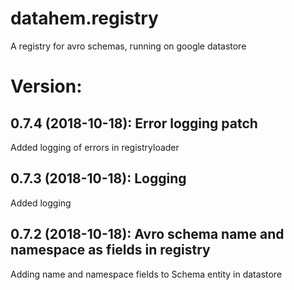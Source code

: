 # datahem.registry
A registry for avro schemas, running on google datastore

# Version:
## 0.7.4 (2018-10-18): Error logging patch
Added logging of errors in registryloader

## 0.7.3 (2018-10-18): Logging
Added logging

## 0.7.2 (2018-10-18): Avro schema name and namespace as fields in registry
Adding name and namespace fields to Schema entity in datastore
